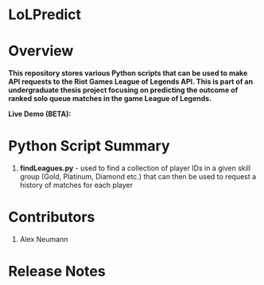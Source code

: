 # LoLPredict


Overview 
=======

**This repository stores various Python scripts that can be used to make API requests to the 
Riot Games League of Legends API. This is part of an undergraduate thesis project focusing on predicting the outcome
of ranked solo queue matches in the game League of Legends.**

**Live Demo (BETA):** 

Python Script Summary
==========

1. **findLeagues.py** - used to find a collection of player IDs in a given skill group (Gold, Platinum, Diamond etc.) that can then be used to request a history of matches for each player

Contributors
==========

1. Alex Neumann

Release Notes
==========

